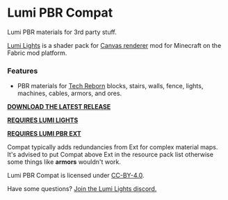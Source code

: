 # Lumi PBR Compat
Lumi PBR materials for 3rd party stuff.

[Lumi Lights](https://github.com/spiralhalo/LumiLightsPBR) is a shader pack for [Canvas renderer](https://github.com/grondag/canvas) mod for Minecraft on the Fabric mod platform.

### Features

- PBR materials for [Tech Reborn](https://www.curseforge.com/minecraft/mc-mods/techreborn) blocks, stairs, walls, fence, lights, machines, cables, armors, and ores.

**[DOWNLOAD THE LATEST RELEASE](https://github.com/spiralhalo/LumiPBRCompat/releases)**

**[REQUIRES LUMI LIGHTS](https://github.com/spiralhalo/LumiLights)**

**[REQUIRES LUMI PBR EXT](https://github.com/spiralhalo/LumiPBRExt)**

Compat typically adds redundancies from Ext for complex material maps. It's advised to put Compat above Ext in the resource pack list otherwise some things like **armors** wouldn't work.

Lumi PBR Compat is licensed under [CC-BY-4.0](https://creativecommons.org/licenses/by/4.0/).

Have some questions? [Join the Lumi Lights discord.](https://discord.gg/qcyBfhxkgk)
